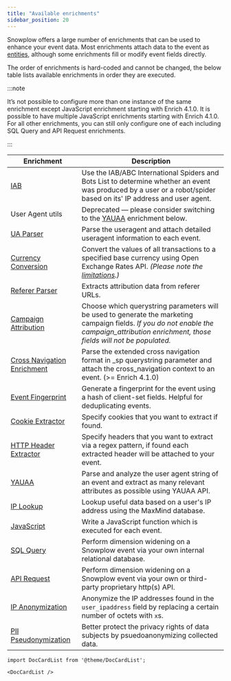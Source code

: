 ```yaml
---
title: "Available enrichments"
sidebar_position: 20
---
```



Snowplow offers a large number of enrichments that can be used to enhance your event data. Most enrichments attach data to the event as [entities](/docs/fundamentals/entities/index.md), although some enrichments fill or modify event fields directly.

The order of enrichments is hard-coded and cannot be changed, the below table lists available enrichments in order they are executed.

:::note

It’s not possible to configure more than one instance of the same enrichment except JavaScript enrichment starting with Enrich 4.1.0. It is possible to have multiple JavaScript enrichments starting with Enrich 4.1.0. For all other enrichments, you can still only configure one of each including SQL Query and API Request enrichments.

:::


| Enrichment                                                                                                         | Description                                                                                                                                                                                                                    |
| ------------------------------------------------------------------------------------------------------------------ | ------------------------------------------------------------------------------------------------------------------------------------------------------------------------------------------------------------------------------ |
| [IAB](/docs/pipeline/enrichments/available-enrichments/iab-enrichment/index.md)                                     | Use the IAB/ABC International Spiders and Bots List to determine whether an event was produced by a user or a robot/spider based on its' IP address and user agent.                                                            |
| User Agent utils                                                                                                   | Deprecated — please consider switching to the [YAUAA](/docs/pipeline/enrichments/available-enrichments/yauaa-enrichment/index.md) enrichment below.                                                                             |
| [UA Parser](/docs/pipeline/enrichments/available-enrichments/ua-parser-enrichment/index.md)                         | Parse the useragent and attach detailed useragent information to each event.                                                                                                                                                   |
| [Currency Conversion](/docs/pipeline/enrichments/available-enrichments/currency-conversion-enrichment/index.md)     | Convert the values of all transactions to a specified base currency using Open Exchange Rates API. *(Please note the [limitations](/docs/pipeline/enrichments/available-enrichments/currency-conversion-enrichment/index.md).)* |
| [Referer Parser](/docs/pipeline/enrichments/available-enrichments/referrer-parser-enrichment/index.md)              | Extracts attribution data from referer URLs.                                                                                                                                                                                   |
| [Campaign Attribution](/docs/pipeline/enrichments/available-enrichments/campaign-attribution-enrichment/index.md)   | Choose which querystring parameters will be used to generate the marketing campaign fields. *If you do not enable the campaign_attribution enrichment, those fields will not be populated.*                                    |
| [Cross Navigation Enrichment](/docs/pipeline/enrichments/available-enrichments/cross-navigation-enrichment/index.md)   | Parse the extended cross navigation format in _sp querystring parameter and attach the cross_navigation context to an event. (>= Enrich 4.1.0)                                                                                                                                       |
| [Event Fingerprint](/docs/pipeline/enrichments/available-enrichments/event-fingerprint-enrichment/index.md)         | Generate a fingerprint for the event using a hash of client-set fields. Helpful for deduplicating events.                                                                                                                      |
| [Cookie Extractor](/docs/pipeline/enrichments/available-enrichments/cookie-extractor-enrichment/index.md)           | Specify cookies that you want to extract if found.                                                                                                                                                                             |
| [HTTP Header Extractor](/docs/pipeline/enrichments/available-enrichments/http-header-extractor-enrichment/index.md) | Specify headers that you want to extract via a regex pattern, if found each extracted header will be attached to your event.                                                                                                   |
| [YAUAA](/docs/pipeline/enrichments/available-enrichments/yauaa-enrichment/index.md)                                 | Parse and analyze the user agent string of an event and extract as many relevant attributes as possible using YAUAA API.                                                                                                       |
| [IP Lookup](/docs/pipeline/enrichments/available-enrichments/ip-lookup-enrichment/index.md)                         | Lookup useful data based on a user's IP address using the MaxMind database.                                                                                                                                                    |
| [JavaScript](/docs/pipeline/enrichments/available-enrichments/custom-javascript-enrichment/index.md)                | Write a JavaScript function which is executed for each event.                                                                                                                                                                  |
| [SQL Query](/docs/pipeline/enrichments/available-enrichments/custom-sql-enrichment/index.md)                        | Perform dimension widening on a Snowplow event via your own internal relational database.                                                                                                                                      |
| [API Request](/docs/pipeline/enrichments/available-enrichments/custom-api-request-enrichment/index.md)              | Perform dimension widening on a Snowplow event via your own or third-party proprietary http(s) API.                                                                                                                            |
| [IP Anonymization](/docs/pipeline/enrichments/available-enrichments/ip-anonymization-enrichment/index.md)           | Anonymize the IP addresses found in the `user_ipaddress` field by replacing a certain number of octets with `x`s.                                                                                                              |
| [PII Pseudonymization](/docs/pipeline/enrichments/available-enrichments/pii-pseudonymization-enrichment/index.md)   | Better protect the privacy rights of data subjects by psuedoanonymizing collected data.                                                                                                                                        |



```mdx-code-block
import DocCardList from '@theme/DocCardList';

<DocCardList />
```
